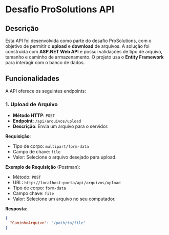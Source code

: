 # Desafio ProSolutions API

## Descrição

Esta API foi desenvolvida como parte do desafio ProSolutions, com o objetivo de permitir o **upload** e **download** de arquivos. A solução foi construída com **ASP.NET Web API** e possui validações de tipo de arquivo, tamanho e caminho de armazenamento. O projeto usa o **Entity Framework** para interagir com o banco de dados.

## Funcionalidades

A API oferece os seguintes endpoints:

### 1. **Upload de Arquivo**
   - **Método HTTP**: `POST`
   - **Endpoint**: `/api/arquivos/upload`
   - **Descrição**: Envia um arquivo para o servidor.

   **Requisição**:
   - Tipo de corpo: `multipart/form-data`
   - Campo de chave: `file`
   - Valor: Selecione o arquivo desejado para upload.

   **Exemplo de Requisição** (Postman):
   - Método: `POST`
   - URL: `http://localhost:porta/api/arquivos/upload`
   - Tipo de corpo: `form-data`
   - Campo chave: `file`
   - Valor: Selecione um arquivo no seu computador.

   **Resposta**:
   ```json
   {
     "CaminhoArquivo": "/path/to/file"
   }
